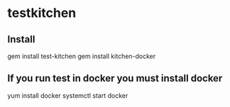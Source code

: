 # testkitchen
## Install

  gem install test-kitchen
  gem install kitchen-docker

## If you run test in docker you must install docker
  
  yum install docker
  systemctl start docker
  